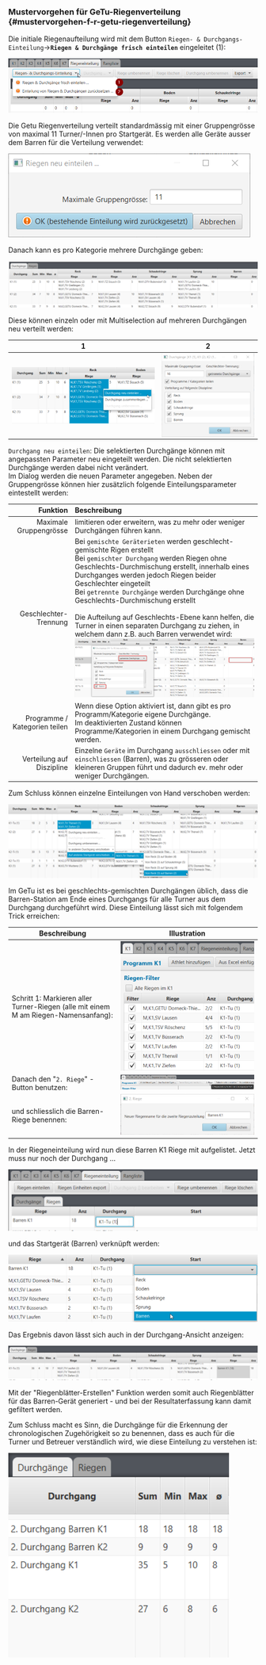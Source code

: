 ### Mustervorgehen für GeTu-Riegenverteilung {#mustervorgehen-f-r-getu-riegenverteilung}

Die initiale Riegenaufteilung wird mit dem Button `Riegen- & Durchgangs-Einteilung`->**`Riegen & Durchgänge frisch einteilen`** eingeleitet (1):

![Riegen & Durchgänge frisch einteilen](/assets/suggest-riegen-planning.png)

Die Getu Riegenverteilung verteilt standardmässig mit einer Gruppengrösse von maximal 11 Turner/-Innen pro Startgerät. Es werden alle 
Geräte ausser dem Barren für die Verteilung verwendet:

![Riegen & Durchgänge frisch einteilen](/assets/riegen-einteilen-dlg.png)

Danach kann es pro Kategorie mehrere Durchgänge geben:

![Riegen & Durchgänge Einteilung nachbearbeiten](/assets/getu-planning-edit.png)

Diese können einzeln oder mit Multiselection auf mehreren Durchgängen neu verteilt werden:

1|2
:-:|:-:
<img align="left" src="../assets/getu-durchgang-partial-replanning.png">|<img align="right" src="../assets/getu-durchgang-partial-replanning-options.png" >

`Durchgang neu einteilen`: Die selektierten Durchgänge können mit angepassten Parameter neu eingeteilt werden. 
Die nicht selektierten Durchgänge werden dabei nicht verändert.<br/>
Im Dialog werden die neuen Parameter angegeben. Neben der Gruppengrösse können hier zusätzlich folgende Einteilungsparameter eintestellt werden:

Funktion | Beschreibung 
---------:|:-------------
Maximale Gruppengrösse | limitieren oder erweitern, was zu mehr oder weniger Durchgängen führen kann.
Geschlechter-Trennung | Bei `gemischte Geräterieten` werden geschlecht-gemischte Rigen erstellt<br/>Bei `gemischter Durchgang` werden Riegen ohne Geschlechts-Durchmischung erstellt, innerhalb eines Durchganges werden jedoch Riegen beider Geschlechter eingeteilt<br/>Bei `getrennte Durchgänge` werden Durchgänge ohne Geschlechts-Durchmischung erstellt<br/><br/>Die Aufteilung auf Geschlechts-Ebene kann helfen, die Turner in einen separaten Durchgang zu ziehen, in welchem dann z.B. auch Barren verwendet wird: ![Riegen & Durchgänge Einteilung nachbearbeiten 3](/assets/getu-durchgang-partial-replanning-barren.png)
Programme / Kategorien teilen | Wenn diese Option aktiviert ist, dann gibt es pro Programm/Kategorie eigene Durchgänge.<br/>Im deaktivierten Zustand können Programme/Kategorien in einem Durchgang gemischt werden.
Verteilung auf Diszipline | Einzelne `Geräte` im Durchgang `ausschliessen` oder mit `einschliessen` (Barren), was zu grösseren oder kleineren Gruppen führt und dadurch ev. mehr oder weniger Durchgängen.

Zum Schluss können einzelne Einteilungen von Hand verschoben werden: 

![Riegen & Durchgänge Einteilung nachbearbeiten 4](/assets/getu-durchgang-partial-replanning-moves.png)

Im GeTu ist es bei geschlechts-gemischten Durchgängen üblich, dass die Barren-Station am Ende eines Durchgangs für alle Turner aus dem 
Durchgang durchgeführt wird. Diese Einteilung lässt sich mit folgendem Trick erreichen:

Beschreibung | Illustration
-|-
Schritt 1: Markieren aller Turner-Riegen (alle mit einem M am Riegen-Namensanfang): | ![Riegen & Durchgänge Einteilung Barren](/assets/getu-planning-barren.png)
Danach den &quot;`2. Riege`&quot; -Button benutzen:|![Riegen & Durchgänge Einteilung Barren](/assets/getu-planning-barren-zweite-riege.png)
und schliesslich die Barren-Riege benennen:|![Riegen & Durchgänge Einteilung Barren](/assets/zweite-riege-rename.png)

In der Riegeneinteilung wird nun diese Barren K1 Riege mit aufgelistet. Jetzt muss nur noch der Durchgang ...

![Riegen & Durchgänge Einteilung Barren](/assets/getu-planning-barren-assign-durchgang.png)

und das Startgerät (Barren) verknüpft werden:

![Riegen & Durchgänge Einteilung Barren](/assets/getu-planning-barren-assign-startgeraet.png)

Das Ergebnis davon lässt sich auch in der Durchgang-Ansicht anzeigen:

![Riegen & Durchgänge Einteilung Barren](/assets/getu-durchgang-partial-replanning-barren-finsih.png)

Mit der &quot;Riegenblätter-Erstellen&quot; Funktion werden somit auch Riegenblätter für das Barren-Gerät generiert - und bei der 
Resultaterfassung kann damit gefiltert werden.

Zum Schluss macht es Sinn, die Durchgänge für die Erkennung der chronologischen Zugehörigkeit so zu benennen, dass es auch für 
die Turner und Betreuer verständlich wird, wie diese Einteilung zu verstehen ist:

![Riegen & Durchgänge Einteilung Barren](/assets/getu-durchgang-naming.png)
